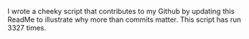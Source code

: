 I wrote a cheeky script that contributes to my Github by updating this ReadMe to illustrate why more than commits matter. This script has run 3327 times.